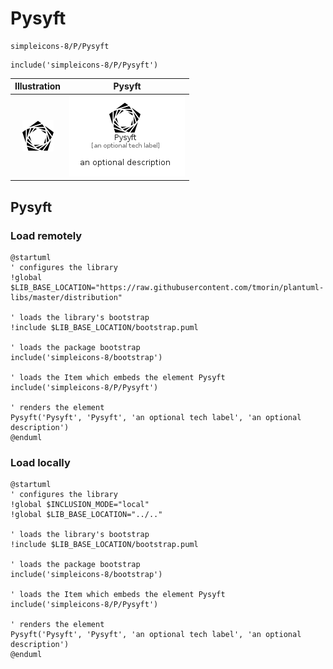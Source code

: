 # Pysyft


```text
simpleicons-8/P/Pysyft
```

```text
include('simpleicons-8/P/Pysyft')
```



| Illustration | Pysyft |
| :---: | :---: |
| ![illustration for Illustration](../../simpleicons-8/P/Pysyft.png) | ![illustration for Pysyft](../../simpleicons-8/P/Pysyft.Local.png) |




## Pysyft

### Load remotely
```plantuml
@startuml
' configures the library
!global $LIB_BASE_LOCATION="https://raw.githubusercontent.com/tmorin/plantuml-libs/master/distribution"

' loads the library's bootstrap
!include $LIB_BASE_LOCATION/bootstrap.puml

' loads the package bootstrap
include('simpleicons-8/bootstrap')

' loads the Item which embeds the element Pysyft
include('simpleicons-8/P/Pysyft')

' renders the element
Pysyft('Pysyft', 'Pysyft', 'an optional tech label', 'an optional description')
@enduml
```

### Load locally
```plantuml
@startuml
' configures the library
!global $INCLUSION_MODE="local"
!global $LIB_BASE_LOCATION="../.."

' loads the library's bootstrap
!include $LIB_BASE_LOCATION/bootstrap.puml

' loads the package bootstrap
include('simpleicons-8/bootstrap')

' loads the Item which embeds the element Pysyft
include('simpleicons-8/P/Pysyft')

' renders the element
Pysyft('Pysyft', 'Pysyft', 'an optional tech label', 'an optional description')
@enduml
```

